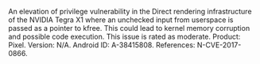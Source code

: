 An elevation of privilege vulnerability in the Direct rendering infrastructure of the NVIDIA Tegra X1 where an unchecked input from userspace is passed as a pointer to kfree. This could lead to kernel memory corruption and possible code execution. This issue is rated as moderate. Product: Pixel. Version: N/A. Android ID: A-38415808. References: N-CVE-2017-0866.